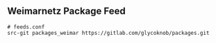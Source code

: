 Weimarnetz Package Feed 
-----------------------

    # feeds.conf
    src-git packages_weimar https://gitlab.com/glycoknob/packages.git
